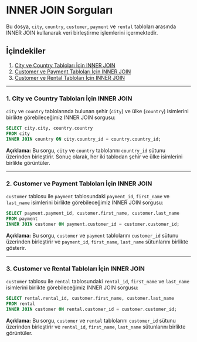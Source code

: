 # INNER JOIN Sorguları

Bu dosya, `city`, `country`, `customer`, `payment` ve `rental` tabloları arasında INNER JOIN kullanarak veri birleştirme işlemlerini içermektedir.

## İçindekiler
1. [City ve Country Tabloları İçin INNER JOIN](#1-city-ve-country-tabloları-için-inner-join)
2. [Customer ve Payment Tabloları İçin INNER JOIN](#2-customer-ve-payment-tabloları-için-inner-join)
3. [Customer ve Rental Tabloları İçin INNER JOIN](#3-customer-ve-rental-tabloları-için-inner-join)

---

### 1. City ve Country Tabloları İçin INNER JOIN

`city` ve `country` tablolarında bulunan şehir (`city`) ve ülke (`country`) isimlerini birlikte görebileceğimiz INNER JOIN sorgusu:

```sql
SELECT city.city, country.country
FROM city
INNER JOIN country ON city.country_id = country.country_id;
```

**Açıklama:** Bu sorgu, `city` ve `country` tablolarını `country_id` sütunu üzerinden birleştirir. Sonuç olarak, her iki tablodan şehir ve ülke isimlerini birlikte görüntüler.

---

### 2. Customer ve Payment Tabloları İçin INNER JOIN

`customer` tablosu ile `payment` tablosundaki `payment_id`, `first_name` ve `last_name` isimlerini birlikte görebileceğimiz INNER JOIN sorgusu:

```sql
SELECT payment.payment_id, customer.first_name, customer.last_name
FROM payment
INNER JOIN customer ON payment.customer_id = customer.customer_id;
```

**Açıklama:** Bu sorgu, `customer` ve `payment` tablolarını `customer_id` sütunu üzerinden birleştirir ve `payment_id`, `first_name`, `last_name` sütunlarını birlikte gösterir.

---

### 3. Customer ve Rental Tabloları İçin INNER JOIN

`customer` tablosu ile `rental` tablosundaki `rental_id`, `first_name` ve `last_name` isimlerini birlikte görebileceğimiz INNER JOIN sorgusu:

```sql
SELECT rental.rental_id, customer.first_name, customer.last_name
FROM rental
INNER JOIN customer ON rental.customer_id = customer.customer_id;
```

**Açıklama:** Bu sorgu, `customer` ve `rental` tablolarını `customer_id` sütunu üzerinden birleştirir ve `rental_id`, `first_name`, `last_name` sütunlarını birlikte görüntüler.
